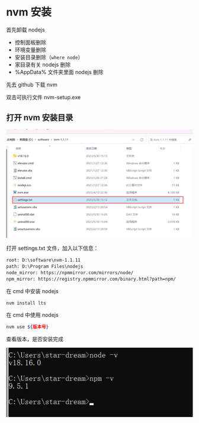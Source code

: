 # nvm 安装

首先卸载 nodejs

- 控制面板删除
- 环境变量删除
- 安装目录删除（`where node`）
- 家目录有关 nodejs 删除
- %AppData% 文件夹里面 nodejs 删除

先去 github 下载 nvm

双击可执行文件 nvm-setup.exe

## 打开 nvm 安装目录

![image-20230530151512400](assets/image-20230530151512400.png)

打开 settings.txt 文件，加入以下信息：

```txt
root: D:\software\nvm-1.1.11
path: D:\Program Files\nodejs
node_mirror: https://npmmirror.com/mirrors/node/
npm_mirror: https://registry.npmmirror.com/binary.html?path=npm/
```

在 cmd 中安装 nodejs 

```sh
nvm install lts
```

在 cmd 中使用 nodejs

```sh
nvm use ${版本号}
```

查看版本，是否安装完成

![image-20230530151726867](assets/image-20230530151726867.png)